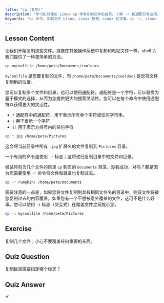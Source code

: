```yaml
---
title: "cp (复制)"
description: "学习如何使用 Linux cp 命令复制文件和目录。了解 -r 和通配符等选项。今天就开始您的 Linux 之旅吧！"
keywords: "cp 命令，复制文件 Linux, Linux 教程，Linux 初学者，cp -r, Linux 通配符，Linux 指南"
---
```


## Lesson Content

让我们开始复制这些文件。就像在其他操作系统中复制和粘贴文件一样，shell 为我们提供了一种更简单的方法。

```bash
cp mycoolfile /home/pete/Documents/cooldocs
```

`mycoolfile` 是您要复制的文件，而 `/home/pete/Documents/cooldocs` 是您将文件复制到的位置。

您可以复制多个文件和目录，也可以使用通配符。通配符是一个字符，可以替换为基于模式的选择，从而为您提供更大的搜索灵活性。您可以在每个命令中使用通配符以获得更大的灵活性。

- `*` 通配符中的通配符，用于表示所有单个字符或任何字符串。
- `?` 用于表示一个字符
- `[]` 用于表示方括号内的任何字符

```bash
cp *.jpg /home/pete/Pictures
```

这会将当前目录中所有 `.jpg` 扩展名的文件复制到 `Pictures` 目录。

一个有用的命令是使用 `-r` 标志；这将递归复制目录中的文件和目录。

尝试将包含几个文件的目录 `cp` 到您的 `Documents` 目录。没有成功，对吗？那是因为您需要使用 `-r` 命令将文件和目录也复制过去。

```bash
cp -r Pumpkin/ /home/pete/Documents
```

需要注意的一点是，如果您将文件复制到具有相同文件名的目录中，则该文件将被您复制过去的内容覆盖。如果您有一个不想被意外覆盖的文件，这可不是什么好事。您可以使用 `-i` 标志（交互式）在覆盖文件之前提示您。

```bash
cp -i mycoolfile /home/pete/Pictures
```

## Exercise

复制几个文件；小心不要覆盖任何重要的东西。

## Quiz Question

复制目录需要指定哪个标志？

## Quiz Answer

-r
